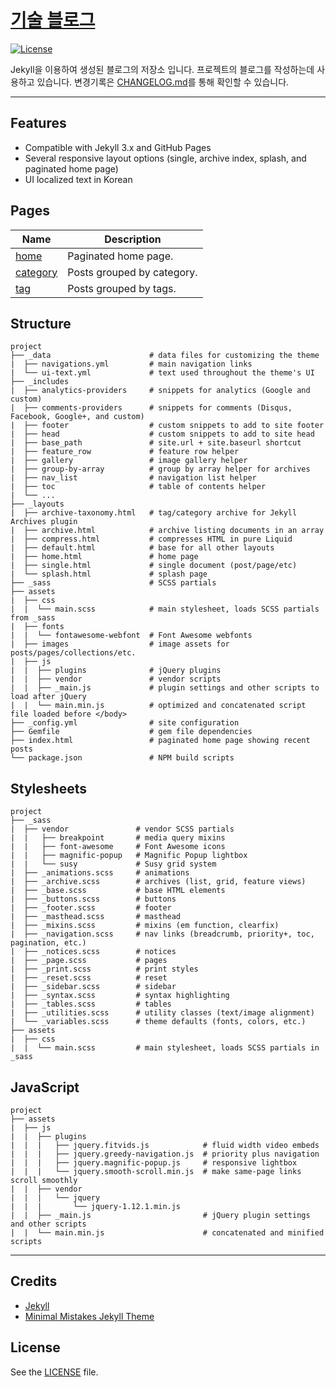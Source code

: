 # [기술 블로그](https://jeongjoohong.github.io/blog/)

[![License](https://img.shields.io/badge/license-MIT-lightgrey.svg)](https://raw.githubusercontent.com/jeongjoohong/blog/master/LICENSE)

Jekyll을 이용하여 생성된 블로그의 저장소 입니다. 프로젝트의 블로그를 작성하는데 사용하고 있습니다.
변경기록은 [CHANGELOG.md](https://github.com/jeongjoohong/blog/blob/gh-pages/CHANGELOG.md)를 통해 확인할 수 있습니다.

---

## Features

- Compatible with Jekyll 3.x and GitHub Pages
- Several responsive layout options (single, archive index, splash, and paginated home page)
- UI localized text in Korean

## Pages

| Name    | Description |
| ------- | ----------- |
| [home](https://jeongjoohong.github.io/project/) | Paginated home page. |
| [category](https://jeongjoohong.github.io/project/categories/) | Posts grouped by category. |
| [tag](https://jeongjoohong.github.io/project/tags/) | Posts grouped by tags. |


## Structure

```
project
├── _data                      # data files for customizing the theme
|  ├── navigations.yml         # main navigation links
|  └── ui-text.yml             # text used throughout the theme's UI
├── _includes
|  ├── analytics-providers     # snippets for analytics (Google and custom)
|  ├── comments-providers      # snippets for comments (Disqus, Facebook, Google+, and custom)
|  ├── footer                  # custom snippets to add to site footer
|  ├── head                    # custom snippets to add to site head
|  ├── base_path               # site.url + site.baseurl shortcut
|  ├── feature_row             # feature row helper
|  ├── gallery                 # image gallery helper
|  ├── group-by-array          # group by array helper for archives
|  ├── nav_list                # navigation list helper
|  ├── toc                     # table of contents helper
|  └── ...
├── _layouts
|  ├── archive-taxonomy.html   # tag/category archive for Jekyll Archives plugin
|  ├── archive.html            # archive listing documents in an array
|  ├── compress.html           # compresses HTML in pure Liquid
|  ├── default.html            # base for all other layouts
|  ├── home.html               # home page
|  ├── single.html             # single document (post/page/etc)
|  └── splash.html             # splash page
├── _sass                      # SCSS partials
├── assets
|  ├── css
|  |  └── main.scss            # main stylesheet, loads SCSS partials from _sass
|  ├── fonts
|  |  └── fontawesome-webfont  # Font Awesome webfonts
|  ├── images                  # image assets for posts/pages/collections/etc.
|  ├── js
|  |  ├── plugins              # jQuery plugins
|  |  ├── vendor               # vendor scripts
|  |  ├── _main.js             # plugin settings and other scripts to load after jQuery
|  |  └── main.min.js          # optimized and concatenated script file loaded before </body>
├── _config.yml                # site configuration
├── Gemfile                    # gem file dependencies
├── index.html                 # paginated home page showing recent posts
└── package.json               # NPM build scripts
```

## Stylesheets

```
project
├── _sass
|  ├── vendor               # vendor SCSS partials
|  |   ├── breakpoint       # media query mixins
|  |   ├── font-awesome     # Font Awesome icons
|  |   ├── magnific-popup   # Magnific Popup lightbox
|  |   └── susy             # Susy grid system
|  ├── _animations.scss     # animations
|  ├── _archive.scss        # archives (list, grid, feature views)
|  ├── _base.scss           # base HTML elements
|  ├── _buttons.scss        # buttons
|  ├── _footer.scss         # footer
|  ├── _masthead.scss       # masthead
|  ├── _mixins.scss         # mixins (em function, clearfix)
|  ├── _navigation.scss     # nav links (breadcrumb, priority+, toc, pagination, etc.)
|  ├── _notices.scss        # notices
|  ├── _page.scss           # pages
|  ├── _print.scss          # print styles
|  ├── _reset.scss          # reset
|  ├── _sidebar.scss        # sidebar
|  ├── _syntax.scss         # syntax highlighting
|  ├── _tables.scss         # tables
|  ├── _utilities.scss      # utility classes (text/image alignment)
|  └── _variables.scss      # theme defaults (fonts, colors, etc.)
├── assets
|  ├── css
|  |  └── main.scss         # main stylesheet, loads SCSS partials in _sass
```

## JavaScript

```
project
├── assets
|  ├── js
|  |  ├── plugins
|  |  |   ├── jquery.fitvids.js            # fluid width video embeds
|  |  |   ├── jquery.greedy-navigation.js  # priority plus navigation
|  |  |   ├── jquery.magnific-popup.js     # responsive lightbox
|  |  |   └── jquery.smooth-scroll.min.js  # make same-page links scroll smoothly
|  |  ├── vendor
|  |  |   └── jquery
|  |  |       └── jquery-1.12.1.min.js
|  |  ├── _main.js                         # jQuery plugin settings and other scripts
|  |  └── main.min.js                      # concatenated and minified scripts
```

---

## Credits

- [Jekyll](http://jekyllrb.com/)
- [Minimal Mistakes Jekyll Theme](https://mmistakes.github.io/minimal-mistakes/)

## License

See the [LICENSE](https://github.com/jeongjoohong/project/blob/gh-pages/LICENSE) file.
